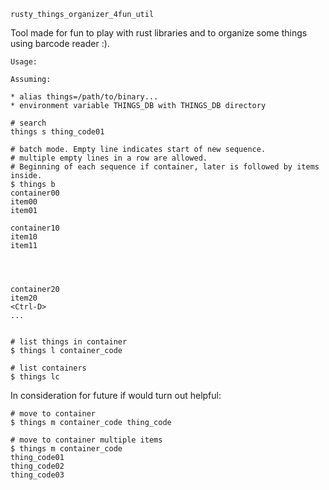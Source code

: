 
`rusty_things_organizer_4fun_util`

Tool made for fun to play with rust libraries and to organize some things using barcode reader :).

```
Usage:

Assuming:

* alias things=/path/to/binary...
* environment variable THINGS_DB with THINGS_DB directory

# search
things s thing_code01

# batch mode. Empty line indicates start of new sequence.
# multiple empty lines in a row are allowed.
# Beginning of each sequence if container, later is followed by items inside.
$ things b
container00
item00
item01

container10
item10
item11




container20
item20
<Ctrl-D>
...


# list things in container
$ things l container_code

# list containers
$ things lc
```


In consideration for future if would turn out helpful:

```
# move to container
$ things m container_code thing_code

# move to container multiple items
$ things m container_code
thing_code01
thing_code02
thing_code03

```

